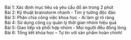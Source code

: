 Bài 1: Xác định mục tiêu và yêu cầu đồ án trong 2 phút  
Bài 2: Kỹ thuật brainstorm nhanh - Tìm ý tưởng độc đáo  
Bài 3: Phân chia công việc khoa học - Ai làm gì rõ ràng  
Bài 4: Sử dụng công cụ quản lý thời gian nhóm hiệu quả  
Bài 5: Giao tiếp và phối hợp nhóm - Mọi người đều đồng lòng  
Bài 6: Tổng kết khóa học – Tự tin với sản phẩm hoàn chỉnh!